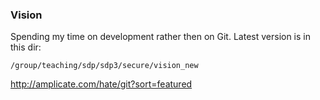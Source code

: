 ### Vision

Spending my time on development rather then on Git. Latest version is in this dir:

	/group/teaching/sdp/sdp3/secure/vision_new
	
http://amplicate.com/hate/git?sort=featured